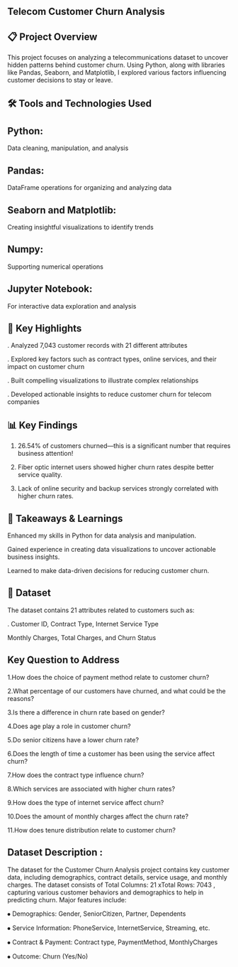 
## Telecom Customer Churn Analysis

## 📋 Project Overview

This project focuses on analyzing a telecommunications dataset to uncover hidden patterns behind customer churn.
Using Python, along with libraries like Pandas, Seaborn, and Matplotlib, I explored various factors influencing customer decisions to stay or leave.

## 🛠 Tools and Technologies Used

## Python:
 Data cleaning, manipulation, and analysis

## Pandas:
 DataFrame operations for organizing and analyzing data

## Seaborn and Matplotlib: 
  Creating insightful visualizations to identify trends
  
## Numpy:
  Supporting numerical operations

## Jupyter Notebook:
  For interactive data exploration and analysis


## 🔑 Key Highlights

. Analyzed 7,043 customer records with 21 different attributes

. Explored key factors such as contract types, online services, and their impact on customer churn

. Built compelling visualizations to illustrate complex relationships

. Developed actionable insights to reduce customer churn for telecom companies


## 📊 Key Findings

1. 26.54% of customers churned—this is a significant number that requires business attention!


2. Fiber optic internet users showed higher churn rates despite better service quality.


3. Lack of online security and backup services strongly correlated with higher churn rates.



## 🎯 Takeaways & Learnings

Enhanced my skills in Python for data analysis and manipulation.

Gained experience in creating data visualizations to uncover actionable business insights.

Learned to make data-driven decisions for reducing customer churn.


## 📂 Dataset

The dataset contains 21 attributes related to customers such as:

. Customer ID, Contract Type, Internet Service Type

  Monthly Charges, Total Charges, and Churn Status
  
## Key Question to Address
1.How does the choice of payment method relate to customer churn?

2.What percentage of our customers have churned, and what could be the reasons?

3.Is there a difference in churn rate based on gender?

4.Does age play a role in customer churn?

5.Do senior citizens have a lower churn rate?

6.Does the length of time a customer has been using the service affect churn? 

7.How does the contract type influence churn?

8.Which services are associated with higher churn rates?

9.How does the type of internet service affect churn?  

10.Does the amount of monthly charges affect the churn rate?

11.How does tenure distribution relate to customer churn?


## Dataset Description :
The dataset for the Customer Churn Analysis project contains key customer data, including demographics, contract details, service usage, and monthly charges.
The dataset consists of Total Columns: 21 xTotal Rows: 7043 , capturing various customer behaviors and demographics to help in predicting churn. Major features include:

⦁	Demographics: Gender, SeniorCitizen, Partner, Dependents

⦁	Service Information: PhoneService, InternetService, Streaming, etc.

⦁	Contract & Payment: Contract type, PaymentMethod, MonthlyCharges

⦁	Outcome: Churn (Yes/No)
